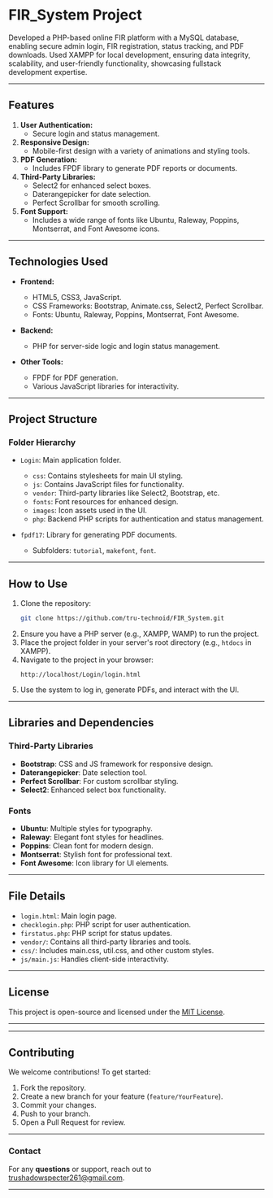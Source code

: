 # FIR_System Project
Developed a PHP-based online FIR platform with a MySQL database, enabling secure admin login, FIR registration, status tracking, and PDF downloads. Used XAMPP for local development, ensuring data integrity, scalability, and user-friendly functionality, showcasing fullstack development expertise.

---

## **Features**
1. **User Authentication:**
   - Secure login and status management.
2. **Responsive Design:**
   - Mobile-first design with a variety of animations and styling tools.
3. **PDF Generation:**
   - Includes FPDF library to generate PDF reports or documents.
4. **Third-Party Libraries:**
   - Select2 for enhanced select boxes.
   - Daterangepicker for date selection.
   - Perfect Scrollbar for smooth scrolling.
5. **Font Support:**
   - Includes a wide range of fonts like Ubuntu, Raleway, Poppins, Montserrat, and Font Awesome icons.

---

## **Technologies Used**
- **Frontend:**
  - HTML5, CSS3, JavaScript.
  - CSS Frameworks: Bootstrap, Animate.css, Select2, Perfect Scrollbar.
  - Fonts: Ubuntu, Raleway, Poppins, Montserrat, Font Awesome.
  
- **Backend:**
  - PHP for server-side logic and login status management.

- **Other Tools:**
  - FPDF for PDF generation.
  - Various JavaScript libraries for interactivity.

---

## **Project Structure**

### **Folder Hierarchy**
- `Login`: Main application folder.
  - `css`: Contains stylesheets for main UI styling.
  - `js`: Contains JavaScript files for functionality.
  - `vendor`: Third-party libraries like Select2, Bootstrap, etc.
  - `fonts`: Font resources for enhanced design.
  - `images`: Icon assets used in the UI.
  - `php`: Backend PHP scripts for authentication and status management.

- `fpdf17`: Library for generating PDF documents.
  - Subfolders: `tutorial`, `makefont`, `font`.

---

## **How to Use**
1. Clone the repository:
   ```bash
   git clone https://github.com/tru-technoid/FIR_System.git

   ```
2. Ensure you have a PHP server (e.g., XAMPP, WAMP) to run the project.
3. Place the project folder in your server's root directory (e.g., `htdocs` in XAMPP).
4. Navigate to the project in your browser:
   ```url
   http://localhost/Login/login.html
   ```
5. Use the system to log in, generate PDFs, and interact with the UI.

---

## **Libraries and Dependencies**
### **Third-Party Libraries**
- **Bootstrap**: CSS and JS framework for responsive design.
- **Daterangepicker**: Date selection tool.
- **Perfect Scrollbar**: For custom scrollbar styling.
- **Select2**: Enhanced select box functionality.


### **Fonts**
- **Ubuntu**: Multiple styles for typography.
- **Raleway**: Elegant font styles for headlines.
- **Poppins**: Clean font for modern design.
- **Montserrat**: Stylish font for professional text.
- **Font Awesome**: Icon library for UI elements.

---

## **File Details**
- `login.html`: Main login page.
- `checklogin.php`: PHP script for user authentication.
- `firstatus.php`: PHP script for status updates.
- `vendor/`: Contains all third-party libraries and tools.
- `css/`: Includes main.css, util.css, and other custom styles.
- `js/main.js`: Handles client-side interactivity.

---

## **License**
This project is open-source and licensed under the [MIT License](LICENSE).

---

---

## Contributing

We welcome contributions! To get started:
1. Fork the repository.
2. Create a new branch for your feature (`feature/YourFeature`).
3. Commit your changes.
4. Push to your branch.
5. Open a Pull Request for review.

---

### Contact

For any **questions** or support, reach out to [trushadowspecter261@gmail.com](mailto:trushadowspecter261@gmail.com).

---
